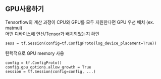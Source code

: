 ## GPU사용하기  

Tensorflow의 계산 과정이 CPU와 GPU를 모두 지원한다면 GPU 우선 배치 (ex. matmul)  
어떤 디바이스에 연산/Tensor가 배치되었는지 확인  

    sess = tf.Session(config=tf.ConfigProto(log_device_placement=True))  

탄력적으로 GPU memory 사용  

    config = tf.ConfigProto()  
    config.gpu_options.allow_growth = True   
    session = tf.Session(config=config, ...)  


<!--stackedit_data:
eyJoaXN0b3J5IjpbODQzODU0Nzg0XX0=
-->